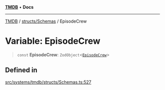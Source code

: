 [**TMDB**](../../../README.md) • **Docs**

***

[TMDB](../../../README.md) / [structs/Schemas](../README.md) / EpisodeCrew

# Variable: EpisodeCrew

> `const` **EpisodeCrew**: `ZodObject`\<[`EpisodeCrew`](../type-aliases/EpisodeCrew.md)\>

## Defined in

[src/systems/tmdb/structs/Schemas.ts:527](https://github.com/Norviah/media-hub/blob/18a8c2edf600e1d27fc5173db1855dfb068c9a34/src/systems/tmdb/structs/Schemas.ts#L527)

